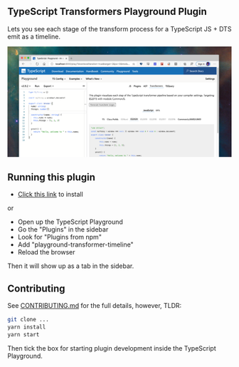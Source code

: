 ## TypeScript Transformers Playground Plugin

Lets you see each stage of the transform process for a TypeScript JS + DTS emit as a timeline.

<p align="center"><img src="./screenshots/v1-1.png" /></p>

## Running this plugin

- [Click this link](https://www.staging-typescript.org/play?install-plugin=playground-transformer-timeline) to install

or

- Open up the TypeScript Playground
- Go the "Plugins" in the sidebar
- Look for "Plugins from npm"
- Add "playground-transformer-timeline"
- Reload the browser

Then it will show up as a tab in the sidebar.

## Contributing

See [CONTRIBUTING.md](./CONTRIBUTING.md) for the full details, however, TLDR:

```sh
git clone ...
yarn install
yarn start
```

Then tick the box for starting plugin development inside the TypeScript Playground.
